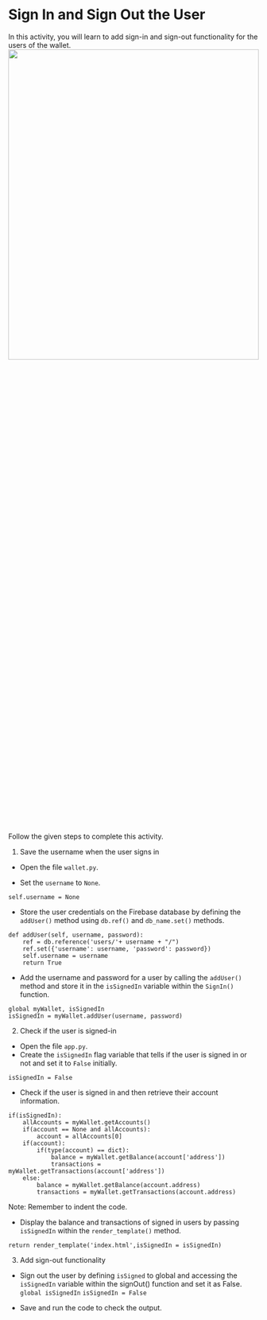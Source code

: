 Sign In and Sign Out the User
======================
In this activity, you will learn to add sign-in and sign-out functionality for the users of the wallet.
<img  src= "https://s3.amazonaws.com/media-p.slid.es/uploads/1525749/images/10730409/signin.gif"  width = "100%"  height = "40%">
  
Follow the given steps to complete this activity.


1. Save the username when the user signs in
* Open the file `wallet.py`.


* Set the `username` to `None`.
```
self.username = None
```


* Store the user credentials on the Firebase database by defining the `addUser()` method using `db.ref()` and `db_name.set()` methods.
```
def addUser(self, username, password):
    ref = db.reference('users/'+ username + "/")
    ref.set({'username': username, 'password': password})
    self.username = username
    return True
```
* Add the username and password for a user by calling the `addUser()` method and store it in the `isSignedIn` variable within the `SignIn()` function.
```
global myWallet, isSignedIn
isSignedIn = myWallet.addUser(username, password)
```
 
2. Check if the user is signed-in
* Open the file `app.py`.
* Create the `isSignedIn` flag variable that tells if the user is signed in or not and set it to `False` initially.
```
isSignedIn = False
```


* Check if the user is signed in and then retrieve their account information.
```
if(isSignedIn):
    allAccounts = myWallet.getAccounts()
    if(account == None and allAccounts):
        account = allAccounts[0]
    if(account):
        if(type(account) == dict):
            balance = myWallet.getBalance(account['address'])
            transactions = myWallet.getTransactions(account['address'])
    else:
        balance = myWallet.getBalance(account.address)
        transactions = myWallet.getTransactions(account.address)
```
Note: Remember to indent the code.


* Display the balance and transactions of signed in users by passing `isSignedIn` within the `render_template()` method.
```
return render_template('index.html',isSignedIn = isSignedIn)
```
3. Add sign-out functionality
* Sign out the user by defining `isSigned` to global and accessing the `isSignedIn` variable within the signOut() function and set it as False.
`global isSignedIn`
`isSignedIn = False`


* Save and run the code to check the output.
